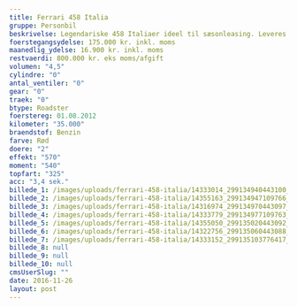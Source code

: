 ```yaml
---
title: Ferrari 458 Italia
gruppe: Personbil
beskrivelse: Legendariske 458 Italiaer ideel til sæsonleasing. Leveres med fuld garanti med fuld kasko for 1.130 kr. per måned.
foerstegangsydelse: 175.000 kr. inkl. moms
maanedlig_ydelse: 16.900 kr. inkl. moms
restvaerdi: 800.000 kr. eks moms/afgift
volumen: "4,5"
cylindre: "0"
antal_ventiler: "0"
gear: "0"
traek: "0"
btype: Roadster
foerstereg: 01.08.2012
kilometer: "35.000"
braendstof: Benzin
farve: Rød
doere: "2"
effekt: "570"
moment: "540"
topfart: "325"
acc: "3,4 sek."
billede_1: /images/uploads/ferrari-458-italia/14333014_299134940443100_6731145255904472797_n.jpg
billede_2: /images/uploads/ferrari-458-italia/14355163_299134947109766_4907316159573058024_n.jpg
billede_3: /images/uploads/ferrari-458-italia/14316974_299134970443097_7567683078304201316_n.jpg
billede_4: /images/uploads/ferrari-458-italia/14333779_299134977109763_5844797460997245793_n.jpg
billede_5: /images/uploads/ferrari-458-italia/14355050_299135020443092_5871390909424157289_n.jpg
billede_6: /images/uploads/ferrari-458-italia/14322756_299135060443088_5579549487064810881_n.jpg
billede_7: /images/uploads/ferrari-458-italia/14333152_299135103776417_4396225906796017845_n.jpg
billede_8: null
billede_9: null
billede_10: null
cmsUserSlug: ""
date: 2016-11-26 
layout: post
---
```


